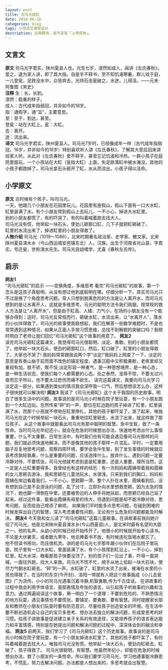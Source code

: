 ```yaml
---
layout: post
title: 司马光砸缸
date: 2018-06-16
categories: blog
tags: 小学语文课程设计
description: 远离群体，说不定有「上帝视角」。
---
```

## 文言文
**原文**
司马光字君实，陕州夏县人也。光生七岁，凛然如成人，闻讲《左氏春秋》，爱之，退为家人讲，即了其大指。自是手不释书，至不知饥渴寒暑。群儿戏于庭，一儿登瓮，足跌没水中，众皆弃去，光持石击瓮破之，水迸，儿得活。——元末·阿鲁图《宋史》  
**注释**
生：长，长到。  
凛然：稳重的样子。  
成人：古代成年指弱冠，并非如今的18岁。  
指：通假字，通“旨”，主要意思。  
至：至于，到达，甚至。  
登瓮：站在大缸上。瓮：大缸。  
去：离开。  
迸：流出来。  
**译文**
司马光字君实，陕州夏县人。司马光7岁时，已经像成年一样（古代成年指弱冠，16岁，并非如今的18岁）特别喜欢听人讲《左氏春秋》，了解其大意后回来讲给家人听。从此对《左氏春秋》爱不释手，甚至忘记饥渴和冷热。一群小孩子在庭院里面玩，一个小孩站在大缸（瓮指大缸）上面，失足跌落缸中被水淹没，其他的小孩子都跑掉了，司马光拿石头砸开了缸，水从而流出，小孩子得以活命。  
## 小学原文
**原文**
古时候有个孩子，叫司马光。  
一天，他跟几个小朋友在花园里玩儿。花园里有座假山，假山下面有一口大水缸，缸里装满了水。有个小朋友爬到假山上去玩儿，一不小心，掉进大水缸里。  
别的小朋友都慌了，有的吓哭了，有的叫着喊着跑去找大人。  
司马光没有慌，他举起一块石头，使劲儿砸那口缸，几下子就把缸砸破了。  
缸里的水流出来了，掉进缸里的小朋友得救了。  
**人物介绍**
司马光（1019～1086），北宋时期著名政治家、史学家、散文家。北宋陕州夏县涑水乡（今山西运城安邑镇东北）人，汉族。出生于河南省光山县，字君实，号迂叟，世称涑水先生。司马光自幼嗜学，尤喜《春秋左氏传》。
## 启示
**网友1**  
“司马光砸缸”的启示 ——变换角度，多维思考 看完“司马光砸缸”的故事，第一个念头是这孩子真聪明，从没有想过他到底聪明在哪。仔细分析一下，其实司马光只不过是换了个角度思考问题。常人只想到脱离危险的方法是让人离开水，而司马光想到的是让水离开人，这就是多维思考。马光的聪明方法令我们佩服。按常规的救人方法是让“人离开水”，但是由于缸高、人矮、力气小，在场的小朋友没有一个能够办得到；这时，司马光反常规而行，砸破水缸，水流出来，让“水离开人”，落水的小伙伴得救了。司马光的故事使我联想起，我们在解答一些数学难题时，不是也常常遇到这种情况，如果从正面人手按习惯思维，总找不到解题的突破口吗？我顿时明白了老师让我们回忆“司马光砸缸”这个故事的用意了。
**网友2**  
读完司马光砸缸这篇课文，我觉得司马光很聪明、淡定、勇敢。别的小朋友都慌了，他举起一块大石头，使劲的砸那缸口，然后，缸口破了，缸里的小朋友得救了。大家也不哭了!
我妈妈常常跟我说两个字“淡定!”我妈妈上网查了一下，淡定的意思是有泰山崩于前而面不改色的镇定程度，遇事沉稳中又积极果断，老练里却又重视有加，胜不骄，敗不馁;淡定形容一种勇气，是一种思想境界，是一种心态，是一种生活状态，使我们每个人都需要的心态。处之泰然，宠辱不惊，不要太过兴奋而忘乎所以，也不要太过悲伤而痛不欲生。
读完这篇课文，我要向司马光学习淡定这一部分，如果遇到类似的情况我会深呼吸一口气，然后想想该怎么办，这样子很快就可以解决啦!
**网友3**
我读了《司马光砸缸》这个关于我国的历史故事，明白了很多生活中的问题。故事说的是司马光小时候在院子里玩耍，有一个小朋友跑到一个大缸边玩。忽然传来“砰”的一声，那位在缸边跑的孩子掉进了缸里，缸里装满了水，而那个小孩就不停地在缸里挣扎，其他的孩子都吓呆了，哭了起来，唯独司马光在这个时候举起一块石头，重重地往缸里砸去，水流了出来，就这样救了那位孩子。
从这个故事中就能看出司马光有那中聪明的智慧，急中生智，救了一条性命。当时司马光年纪还小，就会在危急的时候想出办法，快速地考虑出什么事情重要，什么不太重要。日常生活中，有时我们也有可能会遇见像司马光那样的问题，我们就必须快速地解决，而不是像其他的孩子那样一片混乱。平时，一定要用脑子反复地思考问题，观察四周环境，要学会急中生智，到了发生事情的时候就应该考虑孰轻孰重，什么是重要的问题，应该选择什么，放弃什么，遇到问题一定要冷静对待，不要慌张。司马光他就考虑到底是缸重要，还是人重要，理所当然，这一定是人比缸重要得多。我曾经也有这样的经历：有一次妈妈和霞姨带着我和霞姨的女儿思颖去游泳，我和思颖在儿童池玩水，水很浅，只来到我们的胸口，妈妈和霞姨在岸边看着我们，一不小心，思颖脚一滑，整个人扑在水里，霞姨看到后，没有想到自己是不会游泳的问题，乱了分寸，立即扑向水里想救思颖，因为太急的情况下，她也脚一滑倒在中里，还要被旁边的人伸手将她扶起，而思颖已经自己站了起来。经过这件事，能看出霞姨有母爱的伟大，但遇到问题是却不能冷静对待，思考问题，反而给自己增添了麻烦。
如果我们平时能多点思考问题，在碰到困难的时候发挥出自己的智慧，深入考虑重要性问题，无论有什么危急的问题都能及时解决。
**网友4**
今天我和女儿读了“司马光砸缸”这篇儿童故事。在讲故事前我向她介绍了司马光，他是北宋陕州夏县涑水乡(今山西夏县)人，是北宋时最有名望的大臣之一。他的名声，从幼小的时候已经开始传开了。他很小的时候就开始专心读书。不论是大伏暑天，或者数九寒冬，他总捧着书不放，有时候连吃饭喝水都忘了。
他不但读书用功，而且很机灵。讲的是司马光七岁那年跟小伙伴们在后院子里玩耍。院子里有一口大水缸，里面装满了水，有个小孩爬到缸沿上，一不小心，掉到缸里。缸大水深，眼看那孩子快要没顶了。别的孩子们一见出了事，吓得一面哭喊，一面往外跑，找大人来救。司马光不慌不忙，顺手从地上拾起一块大石块，使尽力气朝水缸砸去。“砰”的一声，水缸破了，缸里的水流了出来，被淹在水里的小孩也得救了。在当时的东京(今开封)、洛阳一带就有人把这个故事画成《小儿击瓮图》广为流传。小小的司马光遇事沉着冷静,机智勇敢,传为千古佳话。
在讲故事的过程中我会利用字体语言、面部表情及夸张的语言，以引起孩子听故事的兴趣和注意力。通过两遍阅读这个故事，箫一明白了一个道理：不要到危险的、不熟悉情况的地方玩耍，遇见事情也不要慌张，要镇定、要勇敢、要有智慧。同时提醒家长朋友和教师在小朋友们玩耍时要有防范意识，尽量给孩子创造安全的环境。在生活中要不断创造机会让自己的宝贝多思考、想办法去独立的解决问题，形成爱思考的好习惯。给孩子讲故事是促进建立亲子关系的有效途径，又能培养孩子的语言表达能力和丰富情感，特别是在她提出问题和解决问题的过程中，深深体会到的融洽和幸福。
**网友5**
前两天，我们学习了《司马光砸缸》这个历史故事。故事说的是司马光小时候在院子里玩耍，有一个小朋友掉进水缸里了。其他的孩子都吓呆了，有的叫着喊着跑去找大人。唯独司马光没有慌，他举起一块大石头，使劲向缸砸去，缸破了，孩子得救了。
司马光很聪明，有智慧。他虽然年纪小，却能在危急的时候想出办法，救了小朋友的一条性命。所以我们要学习司马光，学习他遇事能冷静思考，不慌乱，努力去解决问题。办法都是人想出来的，多思考就会出智慧。
